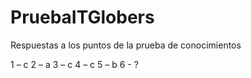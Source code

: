 # PruebaITGlobers

Respuestas a los puntos de la prueba de conocimientos

1 – c
2 – a
3 – c
4 – c
5 – b
6 - ?
